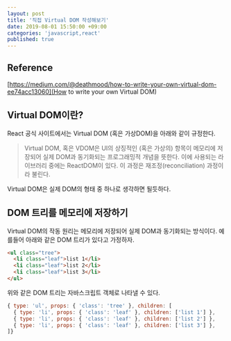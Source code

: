 ```yaml
---
layout: post
title: '직접 Virtual DOM 작성해보기'
date: 2019-08-01 15:50:00 +09:00
categories: 'javascript,react'
published: true
---
```


## Reference

[https://medium.com/@deathmood/how-to-write-your-own-virtual-dom-ee74acc13060](How to write your own Virtual DOM)

## Virtual DOM이란?

React 공식 사이트에서는 Virtual DOM (혹은 가상DOM)을 아래와 같이 규정한다.

> Virtual DOM, 혹은 VDOM은 UI의 상징적인 (혹은 가상의) 항목이 메모리에 저장되어 실제 DOM과 동기화되는 프로그래밍적 개념을 뜻한다. 이에 사용되는 라이브러리 중에는 ReactDOM이 있다. 이 과정은 재조정(reconciliation) 과정이라 불린다.

Virtual DOM은 실제 DOM의 형태 중 하나로 생각하면 될듯하다.

## DOM 트리를 메모리에 저장하기

Virtual DOM의 작동 원리는 메모리에 저장되어 실제 DOM과 동기화되는 방식이다. 예를들어 아래와 같은 DOM 트리가 있다고 가정하자.

```html
<ul class="tree">
  <li class="leaf">list 1</li>
  <li class="leaf">list 2</li>
  <li class="leaf">list 3</li>
</ul>
```

위와 같은 DOM 트리는 자바스크립트 객체로 나타낼 수 있다.

```javascript
{ type: 'ul', props: { 'class': 'tree' }, children: [
  { type: 'li', props: { 'class': 'leaf' }, children: ['list 1'] },
  { type: 'li', props: { 'class': 'leaf' }, children: ['list 2'] },
  { type: 'li', props: { 'class': 'leaf' }, children: ['list 3'] },
]}
```
